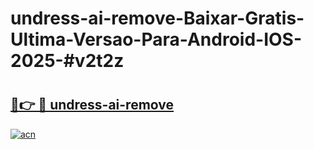 # undress-ai-remove-Baixar-Gratis-Ultima-Versao-Para-Android-IOS-2025-#v2t2z

# <h2><a href="https://ainizakaria.my?title=undress-ai-remove&ref=24M">🔗👉 🔴 undress-ai-remove</a></h2>

[![acn](https://github.com/user-attachments/assets/0f9c940e-d8b0-45ae-aac7-cd30a18b3e1c)](https://ainizakaria.my?title=undress-ai-remove&ref=24M)

